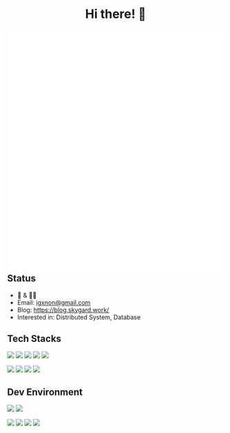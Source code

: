 <h1 align="center">Hi there! 👋</h1>

<img align='left' src='github-metrics.svg'>

## Status

- 🎸 & 👨‍💻
- Email: igxnon@gmail.com
- Blog: https://blog.skygard.work/
- Interested in: Distributed System, Database

## Tech Stacks

![](https://img.shields.io/badge/-Rust-black?style=for-the-badge&logo=rust)
![](https://img.shields.io/badge/-Python-black?style=for-the-badge&logo=python)
![](https://img.shields.io/badge/-Golang-black?style=for-the-badge&logo=go)
![](https://img.shields.io/badge/-Java-black?style=for-the-badge&logo=openjdk)
![](https://img.shields.io/badge/-Kotlin-black?style=for-the-badge&logo=kotlin)

![](https://img.shields.io/badge/-Docker-black?style=for-the-badge&logo=docker)
![](https://img.shields.io/badge/-Kubernetes-black?style=for-the-badge&logo=kubernetes)
![](https://img.shields.io/badge/-Android-black?style=for-the-badge&logo=android)
![](https://img.shields.io/badge/-MinecraftBE-black?style=for-the-badge&logo=minecraft)


## Dev Environment

![](https://img.shields.io/badge/-MacOS-black?style=for-the-badge&logo=apple)
![](https://img.shields.io/badge/-Archlinux-black?style=for-the-badge&logo=archlinux)

![](https://img.shields.io/badge/-VSCode-black?style=for-the-badge&logo=visualstudiocode)
![](https://img.shields.io/badge/-Neovim-black?style=for-the-badge&logo=neovim)
![](https://img.shields.io/badge/-Jetbrains-black?style=for-the-badge&logo=jetbrains)
![](https://img.shields.io/badge/-AndroidStudio-black?style=for-the-badge&logo=android)

